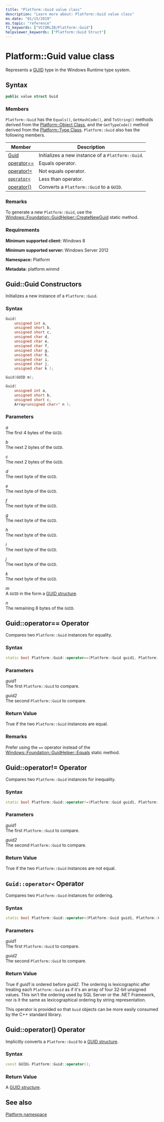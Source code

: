 ```yaml
---
title: "Platform::Guid value class"
description: "Learn more about: Platform::Guid value class"
ms.date: "01/15/2019"
ms.topic: "reference"
f1_keywords: ["VCCORLIB/Platform::Guid"]
helpviewer_keywords: ["Platform::Guid Struct"]
---
```

# Platform::Guid value class

Represents a [GUID](/windows/win32/api/guiddef/ns-guiddef-guid) type in the Windows Runtime type system.

## Syntax

```cpp
public value struct Guid
```

### Members

`Platform::Guid` has the `Equals()`, `GetHashCode()`, and `ToString()` methods derived from the [Platform::Object Class](../cppcx/platform-object-class.md), and the `GetTypeCode()` method derived from the [Platform::Type Class](../cppcx/platform-type-class.md). `Platform::Guid` also has the following members.

|Member|Description|
|------------|-----------------|
|[Guid](#ctor)|Initializes a new instance of a `Platform::Guid`.|
|[operator==](#operator-equality)|Equals operator.|
|[operator!=](#operator-inequality)|Not equals operator.|
|[`operator<`](#operator-less)|Less than operator.|
|[operator()](#operator-call)|Converts a `Platform::Guid` to a `GUID`.|

### Remarks

To generate a new `Platform::Guid`, use the [Windows::Foundation::GuidHelper::CreateNewGuid](/uwp/api/windows.foundation.guidhelper.createnewguid) static method.

### Requirements

**Minimum supported client:** Windows 8

**Minimum supported server:** Windows Server 2012

**Namespace:** Platform

**Metadata:** platform.winmd

## <a name="ctor"></a> Guid::Guid Constructors

Initializes a new instance of a `Platform::Guid`.

### Syntax

```cpp
Guid(
    unsigned int a,
    unsigned short b,
    unsigned short c,
    unsigned char d,
    unsigned char e,
    unsigned char f,
    unsigned char g,
    unsigned char h,
    unsigned char i,
    unsigned char j,
    unsigned char k );

Guid(GUID m);

Guid(
    unsigned int a,
    unsigned short b,
    unsigned short c,
    Array<unsigned char>^ n );
```

### Parameters

*a*<br/>
The first 4 bytes of the `GUID`.

*b*<br/>
The next 2 bytes of the `GUID`.

*c*<br/>
The next 2 bytes of the `GUID`.

*d*<br/>
The next byte of the `GUID`.

*e*<br/>
The next byte of the `GUID`.

*f*<br/>
The next byte of the `GUID`.

*g*<br/>
The next byte of the `GUID`.

*h*<br/>
The next byte of the `GUID`.

*i*<br/>
The next byte of the `GUID`.

*j*<br/>
The next byte of the `GUID`.

*k*<br/>
The next byte of the `GUID`.

*m*<br/>
A `GUID` in the form a [GUID structure](/windows/win32/api/guiddef/ns-guiddef-guid).

*n*<br/>
The remaining 8 bytes of the `GUID`.

## <a name="operator-equality"></a> Guid::operator== Operator

Compares two `Platform::Guid` instances for equality.

### Syntax

```cpp
static bool Platform::Guid::operator==(Platform::Guid guid1, Platform::Guid guid2);
```

### Parameters

*guid1*<br/>
The first `Platform::Guid` to compare.

*guid2*<br/>
The second `Platform::Guid` to compare.

### Return Value

True if the two `Platform::Guid` instances are equal.

### Remarks

Prefer using the `==` operator instead of the
[Windows::Foundation::GuidHelper::Equals](/uwp/api/windows.foundation.guidhelper.equals) static method.

## <a name="operator-inequality"></a> Guid::operator!= Operator

Compares two `Platform::Guid` instances for inequality.

### Syntax

```cpp
static bool Platform::Guid::operator!=(Platform::Guid guid1, Platform::Guid guid2);
```

### Parameters

*guid1*<br/>
The first `Platform::Guid` to compare.

*guid2*<br/>
The second `Platform::Guid` to compare.

### Return Value

True if the two `Platform::Guid` instances are not equal.

## <a name="operator-less"></a> `Guid::operator<` Operator

Compares two `Platform::Guid` instances for ordering.

### Syntax

```cpp
static bool Platform::Guid::operator<(Platform::Guid guid1, Platform::Guid guid2);
```

### Parameters

*guid1*<br/>
The first `Platform::Guid` to compare.

*guid2*<br/>
The second `Platform::Guid` to compare.

### Return Value

True if *guid1* is ordered before *guid2*. The ordering is lexicographic after treating each `Platform::Guid` as if it's an array of four 32-bit unsigned values. This isn't the ordering used by SQL Server or the .NET Framework, nor is it the same as lexicographical ordering by string representation.

This operator is provided so that `Guid` objects can be more easily consumed by the C++ standard library.

## <a name="operator-call"></a> Guid::operator() Operator

Implicitly converts a `Platform::Guid` to a [GUID structure](/windows/win32/api/guiddef/ns-guiddef-guid).

### Syntax

```cpp
const GUID& Platform::Guid::operator();
```

### Return Value

A [GUID structure](/windows/win32/api/guiddef/ns-guiddef-guid).

## See also

[Platform namespace](../cppcx/platform-namespace-c-cx.md)
